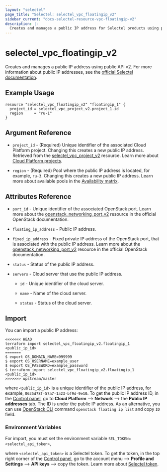 ```yaml
---
layout: "selectel"
page_title: "Selectel: selectel_vpc_floatingip_v2"
sidebar_current: "docs-selectel-resource-vpc-floatingip-v2"
description: |-
  Creates and manages a public IP address for Selectel products using public API v2.
---
```


# selectel\_vpc\_floatingip_v2

Creates and manages a public IP address using public API v2. For more information about public IP addresses, see the [official Selectel documentation](https://docs.selectel.ru/cloud/servers/networks/about-networks/).

## Example Usage

```hcl
resource "selectel_vpc_floatingip_v2" "floatingip_1" {
  project_id = selectel_vpc_project_v2.project_1.id
  region     = "ru-1"
}
```

## Argument Reference

* `project_id` - (Required) Unique identifier of the associated Cloud Platform project. Changing this creates a new public IP address. Retrieved from the [selectel_vpc_project_v2](https://registry.terraform.io/providers/selectel/selectel/latest/docs/resources/vpc_project_v2) resource. Learn more about [Cloud Platform projects](https://docs.selectel.ru/cloud/servers/about/projects/).

* `region` - (Required) Pool where the public IP address is located, for example, `ru-3`. Changing this creates a new public IP address. Learn more about available pools in the [Availability matrix](https://docs.selectel.ru/control-panel-actions/availability-matrix/).

## Attributes Reference

* `port_id` - Unique identifier of the associated OpenStack port. Learn more about the [openstack_networking_port_v2](https://registry.terraform.io/providers/terraform-provider-openstack/openstack/latest/docs/data-sources/networking_port_v2) resource in the official OpenStack documentation.

* `floating_ip_address` - Public IP address.

* `fixed_ip_address` -  Fixed private IP address of the OpenStack port, that is associated with the public IP address. Learn more about the [openstack_networking_port_v2](https://registry.terraform.io/providers/terraform-provider-openstack/openstack/latest/docs/data-sources/networking_port_v2) resource in the official OpenStack documentation.

* `status` - Status of the public IP address.

* `servers` - Cloud server that use the public IP address.

  * `id` - Unique identifier of the cloud server.

  * `name` - Name of the cloud server.

  * `status` - Status of the cloud server.

## Import

You can import a public IP address:

```shell
<<<<<<< HEAD
terraform import selectel_vpc_floatingip_v2.floatingip_1 <public_ip_id>
=======
$ export OS_DOMAIN_NAME=999999
$ export OS_USERNAME=example_user
$ export OS_PASSWORD=example_password
$ terraform import selectel_vpc_floatingip_v2.floatingip_1 <public_ip_id>
>>>>>>> upstream/master
```

where `<public_ip_id>` is a unique identifier of the public IP address, for example, `0635d78f-57a7-1a23-bf9d-9e10`. To get the public IP address ID, in the [Control panel](https://my.selectel.ru/vpc/), go to **Cloud Platform** ⟶ **Network** ⟶ the **Public IP addresses** tab. The ID is under the public IP address. As an alternative, you can use [OpenStack CLI](https://docs.selectel.ru/cloud/servers/tools/openstack/) command `openstack floating ip list` and copy `ID` field.

### Environment Variables

For import, you must set the environment variable `SEL_TOKEN=<selectel_api_token>`,

where `<selectel_api_token>` is a Selectel token. To get the token, in the top right corner of the [Control panel](https://my.selectel.ru/profile/apikeys), go to the account menu ⟶ **Profile and Settings** ⟶ **API keys** ⟶ copy the token. Learn more about [Selectel token](https://developers.selectel.ru/docs/control-panel/authorization/#получить-токен-selectel).
